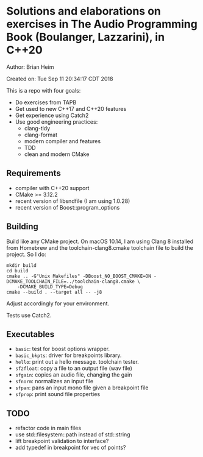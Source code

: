 Solutions and elaborations on exercises in The Audio Programming Book (Boulanger, Lazzarini), in C++20
======================================================================================================

Author: Brian Heim

Created on: Tue Sep 11 20:34:17 CDT 2018

This is a repo with four goals:
- Do exercises from TAPB
- Get used to new C++17 and C++20 features
- Get experience using Catch2
- Use good engineering practices:
    - clang-tidy
    - clang-format
    - modern compiler and features
    - TDD
    - clean and modern CMake

Requirements
------------

- compiler with C++20 support
- CMake >= 3.12.2
- recent version of libsndfile (I am using 1.0.28)
- recent version of Boost::program\_options

Building
--------

Build like any CMake project. On macOS 10.14, I am using Clang 8 installed from Homebrew and the
toolchain-clang8.cmake toolchain file to build the project. So I do:

    mkdir build
    cd build
    cmake .. -G"Unix Makefiles" -DBoost_NO_BOOST_CMAKE=ON -DCMAKE_TOOLCHAIN_FILE=../toolchain-clang8.cmake \
        -DCMAKE_BUILD_TYPE=Debug
    cmake --build . --target all -- -j8

Adjust accordingly for your environment.

Tests use Catch2.

Executables
-----------

- `basic`: test for boost options wrapper.
- `basic_bkpts`: driver for breakpoints library.
- `hello`: print out a hello message. toolchain tester.
- `sf2float`: copy a file to an output file (wav file)
- `sfgain`: copies an audio file, changing the gain
- `sfnorm`: normalizes an input file
- `sfpan`: pans an input mono file given a breakpoint file
- `sfprop`: print sound file properties

TODO
----

- refactor code in main files
- use std::filesystem::path instead of std::string
- lift breakpoint validation to interface?
- add typedef in breakpoint for vec of points?
